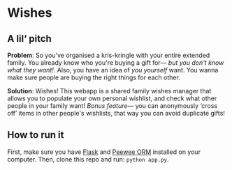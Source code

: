 # Wishes

## A lil‘ pitch

**Problem**: So you've organised a kris-kringle with your entire extended family. You already know who you're buying a gift for— *but you don't know what they want!*. Also, you have an idea of *you yourself* want. You wanna make sure people are buying the right things for each other.

**Solution**: Wishes! This webapp is a shared family wishes manager that allows you to populate your own personal wishlist, and check what other people in your family want! *Bonus feature*— you can anonymously ‘cross off’ items in other people's wishlists, that way you can avoid duplicate gifts!

## How to run it

First, make sure you have [Flask](http://flask.pocoo.org) and [Peewee ORM](https://github.com/coleifer/peewee) installed on your computer. Then, clone this repo and run: `python app.py`.
